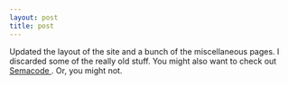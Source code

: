 ```yaml
---
layout: post
title: post 
---
```

<p>Updated the layout of the site and a bunch of the miscellaneous pages. I discarded some of the really old stuff. You might also want to check out <a href="http://www.semacode.org">Semacode </a>. Or, you might not. </p>
